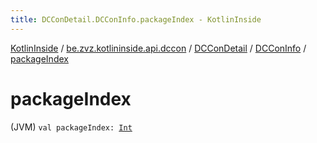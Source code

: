 ```yaml
---
title: DCConDetail.DCConInfo.packageIndex - KotlinInside
---
```


[KotlinInside](../../../index.html) / [be.zvz.kotlininside.api.dccon](../../index.html) / [DCConDetail](../index.html) / [DCConInfo](index.html) / [packageIndex](./package-index.html)

# packageIndex

(JVM) `val packageIndex: `[`Int`](https://kotlinlang.org/api/latest/jvm/stdlib/kotlin/-int/index.html)